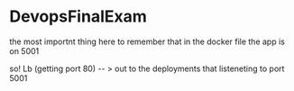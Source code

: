 # DevopsFinalExam
the most importnt thing here to remember that in the docker file the app is on 5001

so! 
Lb (getting port 80) -- > out to the deployments that listeneting to port 5001
